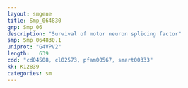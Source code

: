 ```yaml
---
layout: smgene
title: Smp_064830
grp: Smp_06
description: "Survival of motor neuron splicing factor"
smp: Smp_064830.1
uniprot: "G4VPV2"
length:   639
cdd: "cd04508, cl02573, pfam00567, smart00333"
kk: K12839
categories: sm
---
```

